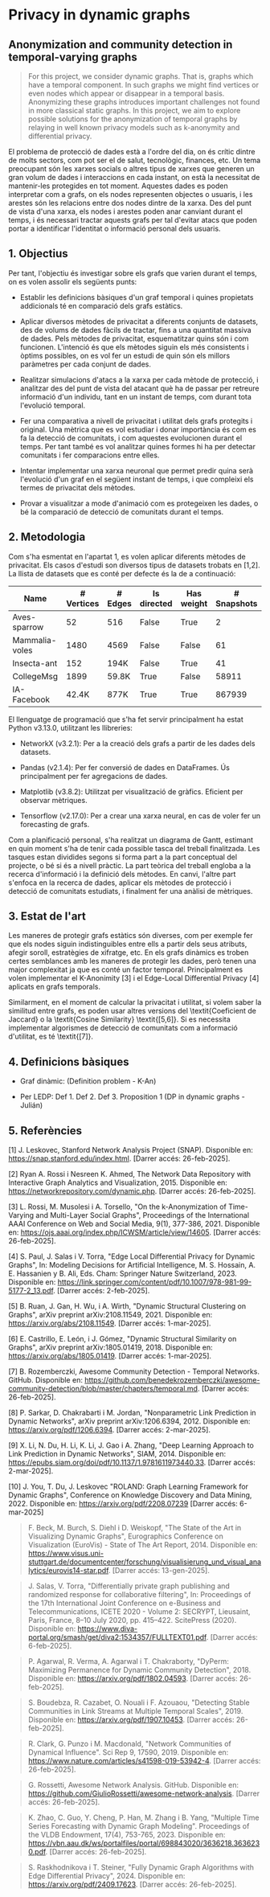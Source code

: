 # Privacy in dynamic graphs
## Anonymization and community detection in temporal-varying graphs
> For this project, we consider dynamic graphs. That 
> is, graphs which have a temporal component. In such graphs we might find
> vertices or even nodes which appear or disappear in a temporal basis.
> Anonymizing these graphs introduces important challenges not found in
> more classical static graphs. In this project, we aim to explore
> possible solutions for the anonymization of temporal graphs by relaying
> in well known privacy models such as k-anonymity and differential privacy.

El problema de protecció de dades està a l'ordre del dia, on és crític dintre de molts sectors, com pot ser el de salut, tecnològic, finances, etc.
Un tema preocupant són les xarxes socials o altres tipus de xarxes que generen un gran volum de dades i interaccions en cada instant,
on està la necessitat de mantenir-les protegides en tot moment. Aquestes dades es poden interpretar
com a grafs, on els nodes representen objectes o usuaris, i les arestes són les relacions entre dos nodes dintre de la xarxa.
Des del punt de vista d'una xarxa, els nodes i arestes poden anar canviant durant el temps, i és necessari tractar aquests grafs
per tal d'evitar atacs que poden portar a identificar l'identitat o informació personal dels usuaris. 

## 1. Objectius
Per tant, l'objectiu és investigar sobre els grafs que varien durant el temps, on es volen assolir els següents punts:

* Establir les definicions bàsiques d'un graf temporal i quines propietats addicionals té en comparació dels grafs estàtics.

* Aplicar diversos mètodes de privacitat a diferents conjunts de datasets, des de volums de dades fàcils de tractar, 
fins a una quantitat massiva de dades. Pels mètodes de privacitat, esquematitzar quins són i com funcionen. L'intenció 
és que els mètodes siguin els més consistents i òptims possibles, on es vol fer un estudi de quin són els millors paràmetres per cada conjunt de dades. 

* Realitzar simulacions d'atacs a la xarxa per cada mètode de protecció, i analitzar des del punt de vista del atacant 
què ha de passar per retreure informació d'un individu, tant en un instant de temps, com durant tota l'evolució temporal.

* Fer una comparativa a nivell de privacitat i utilitat dels grafs protegits i original. Una mètrica que es vol estudiar i donar importància és com es fa la detecció
de comunitats, i com aquestes evolucionen durant el temps. Per tant també es vol analitzar quines formes hi ha per detectar comunitats i fer comparacions entre elles.

* Intentar implementar una xarxa neuronal que permet predir quina serà l'evolució d'un graf en el següent instant de temps, i que compleixi els termes de privacitat dels mètodes.
 
* Provar a visualitzar a mode d'animació com es protegeixen les dades, o bé la comparació de detecció de comunitats durant el temps.

## 2. Metodologia

Com s'ha esmentat en l'apartat 1, es volen aplicar diferents mètodes de privacitat. 
Els casos d'estudi son diversos tipus de datasets trobats en [1,2]. 
La llista de datasets que es conté per defecte és la de a continuació:

<div align="center">
  
| Name | # Vertices | # Edges | Is directed | Has weight | # Snapshots | 
|-----------|-----------|-----------|-----------|-----------|-----------|
| Aves-sparrow | 52 | 516 | False | True | 2 | 
| Mammalia-voles | 1480 | 4569 | False | False | 61 | 
| Insecta-ant | 152 | 194K | False | True | 41 | 
| CollegeMsg | 1899 | 59.8K | True | False | 58911 |
| IA-Facebook | 42.4K | 877K | True | True | 867939 |

</div>

El llenguatge de programació que s'ha fet servir principalment ha estat Python v3.13.0, utilitzant les llibreries:

* NetworkX (v3.2.1): Per a la creació dels grafs a partir de les dades dels datasets. 

* Pandas (v2.1.4): Per fer conversió de dades en DataFrames. Ús principalment per fer agregacions de dades.

* Matplotlib (v3.8.2): Utilitzat per visualització de gràfics. Eficient per observar mètriques.

* Tensorflow (v2.17.0): Per a crear una xarxa neural, en cas de voler fer un forecasting de grafs. 

Com a planificació personal, s'ha realitzat un diagrama de Gantt, estimant en quin moment s'ha de tenir cada possible tasca del treball finalitzada.
Les tasques estan dividides segons si forma part a la part conceptual del projecte, o bé si és a nivell pràctic. 
La part teòrica del treball engloba a la recerca d'informació i la definició dels mètodes. 
En canvi, l'altre part s'enfoca en la recerca de dades, aplicar els mètodes de protecció i detecció de comunitats estudiats, i finalment fer una anàlisi de mètriques. 

## 3. Estat de l'art

Les maneres de protegir grafs estàtics són diverses, 
com per exemple fer que els nodes siguin indistinguibles entre ells a partir dels seus atributs, 
afegir soroll, estratègies de xifratge, etc. En els grafs dinàmics es troben certes semblances amb les maneres de protegir les dades,
però tenen una major complexitat ja que es conté un factor temporal. Principalment es volen implementar el K-Anonimity [3]
i el Edge-Local Differential Privacy [4] aplicats en grafs temporals. 

Similarment, en el moment de calcular la privacitat i utilitat, si volem saber la similitud entre grafs, es poden usar altres versions del \textit{Coeficient de Jaccard} o la \textit{Cosine Similarity} \textit{[5,6]}. Si es necessita implementar algorismes de detecció de comunitats com a informació d'utilitat, es té \textit{[7]}.

## 4. Definicions bàsiques

* Graf dinàmic: (Definition problem - K-An) 

* Per LEDP: Def 1. Def 2. Def 3. Proposition 1 (DP in dynamic graphs - Julián)


## 5. Referències

[1] J. Leskovec, Stanford Network Analysis Project (SNAP). Disponible en: https://snap.stanford.edu/index.html. [Darrer accés: 26-feb-2025].

[2] Ryan A. Rossi i Nesreen K. Ahmed, The Network Data Repository with Interactive Graph Analytics and Visualization, 2015. 
Disponible en: https://networkrepository.com/dynamic.php. [Darrer accés: 26-feb-2025].

[3] L. Rossi, M. Musolesi i A. Torsello, "On the k-Anonymization of Time-Varying and Multi-Layer Social Graphs", 
Proceedings of the International AAAI Conference on Web and Social Media, 9(1), 377-386, 2021. Disponible en: https://ojs.aaai.org/index.php/ICWSM/article/view/14605. [Darrer accés: 26-feb-2025].

[4] S. Paul, J. Salas i V. Torra, "Edge Local Differential Privacy for Dynamic Graphs", 
In: Modeling Decisions for Artificial Intelligence, M. S. Hossain, A. E. Hassanien y B. Ali, Eds. Cham: Springer Nature Switzerland, 2023. 
Disponible en: https://link.springer.com/content/pdf/10.1007/978-981-99-5177-2_13.pdf. [Darrer accés: 2-feb-2025].

[5] B. Ruan, J. Gan, H. Wu, i A. Wirth, "Dynamic Structural Clustering on Graphs", 
arXiv preprint arXiv:2108.11549, 2021. Disponible en: https://arxiv.org/abs/2108.11549. [Darrer accés: 1-mar-2025].

[6] E. Castrillo, E. León, i J. Gómez, "Dynamic Structural Similarity on Graphs", 
arXiv preprint arXiv:1805.01419, 2018. Disponible en: https://arxiv.org/abs/1805.01419. [Darrer accés: 1-mar-2025].

[7] B. Rozemberczki, Awesome Community Detection - Temporal Networks. GitHub. 
Disponible en: https://github.com/benedekrozemberczki/awesome-community-detection/blob/master/chapters/temporal.md. [Darrer accés: 26-feb-2025]. 

[8] P. Sarkar, D. Chakrabarti i M. Jordan, "Nonparametric Link Prediction in Dynamic Networks", arXiv preprint arXiv:1206.6394, 2012.
Disponible en: https://arxiv.org/pdf/1206.6394. [Darrer accés: 2-mar-2025].

[9] X. Li, N. Du, H. Li, K. Li, J. Gao i A. Zhang, "Deep Learning Approach to Link Prediction in Dynamic Networks", SIAM, 2014.
Disponible en: https://epubs.siam.org/doi/pdf/10.1137/1.9781611973440.33. [Darrer accés: 2-mar-2025].

[10] J. You, T. Du, J. Leskovec "ROLAND: Graph Learning Framework for Dynamic Graphs", Conference on Knowledge Discovery and Data Mining, 2022. 
Disponible en: https://arxiv.org/pdf/2208.07239 [Darrer accés: 6-mar-2025] 

> F. Beck, M. Burch, S. Diehl i D. Weiskopf, "The State of the Art in Visualizing Dynamic Graphs", 
> Eurographics Conference on Visualization (EuroVis) - State of The Art Report, 2014. 
> Disponible en: https://www.visus.uni-stuttgart.de/documentcenter/forschung/visualisierung_und_visual_analytics/eurovis14-star.pdf. 
> [Darrer accés: 13-gen-2025].

> J. Salas, V. Torra, "Differentially private graph publishing and randomized
> response for collaborative filtering", In: Proceedings of the 17th International
> Joint Conference on e-Business and Telecommunications, ICETE 2020 - Volume
> 2: SECRYPT, Lieusaint, Paris, France, 8–10 July 2020, pp. 415–422. ScitePress
> (2020). Disponible en: https://www.diva-portal.org/smash/get/diva2:1534357/FULLTEXT01.pdf. [Darrer accés: 6-feb-2025].

> P. Agarwal, R. Verma, A. Agarwal i T. Chakraborty, "DyPerm: Maximizing Permanence for Dynamic Community Detection", 2018.
> Disponible en: https://arxiv.org/pdf/1802.04593. [Darrer accés: 26-feb-2025].

> S. Boudebza, R. Cazabet, O. Nouali i F. Azouaou, "Detecting Stable Communities in Link Streams at Multiple Temporal Scales", 2019. 
> Disponible en: https://arxiv.org/pdf/1907.10453. [Darrer accés: 26-feb-2025].

> R. Clark, G. Punzo i M. Macdonald, "Network Communities of Dynamical Influence". Sci Rep 9, 17590, 2019. 
> Disponible en: https://www.nature.com/articles/s41598-019-53942-4. [Darrer accés: 26-feb-2025]. 

> G. Rossetti, Awesome Network Analysis. GitHub. 
> Disponible en: https://github.com/GiulioRossetti/awesome-network-analysis. [Darrer accés: 26-feb-2025].

> K. Zhao, C. Guo, Y. Cheng, P. Han, M. Zhang i B. Yang,  "Multiple Time Series Forecasting with
> Dynamic Graph Modeling".  Proceedings of the VLDB Endowment, 17(4), 753-765, 2023. 
> Disponible en: https://vbn.aau.dk/ws/portalfiles/portal/698843020/3636218.3636230.pdf. [Darrer accés: 26-feb-2025].

> S. Raskhodnikova i T. Steiner, "Fully Dynamic Graph Algorithms with Edge Differential Privacy", 2024. 
> Disponible en: https://arxiv.org/pdf/2409.17623. [Darrer accés: 26-feb-2025]. 

